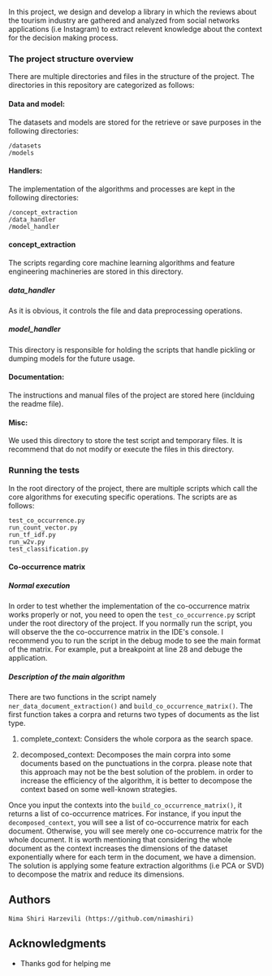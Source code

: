 In this project, we design and develop a library in which the reviews about the tourism industry are gathered and analyzed from social networks applications (i.e Instagram) to extract relevent knowledge about the context for the decision making process. 

### The project structure overview
There are multiple directories and files in the structure of the project. The directories in this repository are categorized as follows:

#### Data and model:
The datasets and models are stored for the retrieve or save purposes in the following directories:
```
/datasets
/models
```
#### Handlers:
The implementation of the algorithms and processes are kept in the following directories:
```
/concept_extraction
/data_handler
/model_handler
```
#### concept_extraction
The scripts regarding core machine learning algorithms and feature engineering machineries are stored in this directory.
##### data_handler
As it is obvious, it controls the file and data preprocessing operations.
##### model_handler
This directory is responsible for holding the scripts that handle pickling or dumping models for the future usage. 

#### Documentation:
The instructions and manual files of the project are stored here (inclduing the readme file).

#### Misc:
We used this directory to store the test script and temporary files. It is recommend that do not modify or execute the files in this directory.

### Running the tests
In the root directory of the project, there are multiple scripts which call the core algorithms for executing specific operations. The scripts are as follows:
```
test_co_occurrence.py
run_count_vector.py
run_tf_idf.py
run_w2v.py
test_classification.py
```

#### Co-occurrence matrix 

##### Normal execution
In order to test whether the implementation of the co-occurrence matrix works properly
or not, you need to open the ``test_co_occurrence.py`` script under the root directory
of the project. If you normally run the script, you will observe the the co-occurrence matrix in 
the IDE's console. I recommend you to run the script in the debug mode to see the main format of
the matrix. For example, put a breakpoint at line 28 and debuge the application. 

##### Description of the main algorithm

There are two functions in the script namely ``ner_data_document_extraction()`` 
and ``build_co_occurrence_matrix()``. The first function takes a corpra and returns two types of documents as the list type.

1) complete_context:
Considers the whole corpora as the search space.

2) decomposed_context:
Decomposes the main corpra into some documents based on the punctuations in the corpra.
please note that this approach may not be the best solution of the problem.
in order to increase the efficiency of the algorithm, it is better to decompose the context
based on some well-known strategies. 

Once you input the contexts into the ``build_co_occurrence_matrix()``, it returns a list of 
co-occurrence matrices. For instance, if you input the ``decomposed_context``, you will see a list of 
co-occurrence matrix for each document. Otherwise, you will see merely one co-occurrence matrix for the whole document. 
It is worth mentioning that considering the whole document as the context increases the dimensions of the dataset exponentially where for each term in the document, we have a dimension. The solution is
applying some feature extraction algorithms (i.e PCA or SVD) to decompose the matrix and reduce its dimensions. 
 
 ## Authors
```
Nima Shiri Harzevili (https://github.com/nimashiri)
```
## Acknowledgments

* Thanks god for helping me
